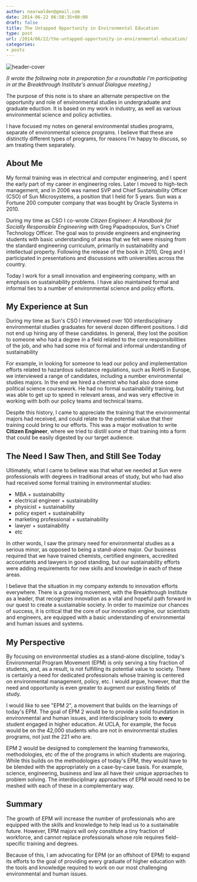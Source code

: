 ```yaml
---
author: nearwalden@gmail.com
date: 2014-06-22 06:58:35+00:00
draft: false
title: The Untapped Opportunity in Environmental Education
type: post
url: /2014/06/22/the-untapped-opportunity-in-environmental-education/
categories:
- posts
---
```


![header-cover](/images/2014/Jun/longwood-university-virginia.jpg)






_(I wrote the following note in preparation for a roundtable I'm participating in at the Breakthrough Institute's annual Dialogue meeting.)_





The purpose of this note is to share an alternate perspective on the opportunity and role of environmental studies in undergraduate and graduate eduction. It is based on my work in industry, as well as various environmental science and policy activities.





I have focused my notes on general environmental studies programs, separate of environmental science programs.  I believe that these are distinctly different types of programs, for reasons I'm happy to discuss, so am treating them separately.





## About Me





My formal training was in electrical and computer engineering, and I spent the early part of my career in engineering roles.  Later I moved to high-tech management, and in 2006 was named SVP and Chief Sustainability Officer (CSO) of Sun Microsystems, a position that I held for 5 years.  Sun was a Fortune 200 computer company that was bought by Oracle Systems in 2010.





During my time as CSO I co-wrote _Citizen Engineer:  A Handbook for Socially Responsible Engineering_ with Greg Papadopoulos, Sun's Chief Technology Officer.  The goal was to provide engineers and engineering students with basic understanding of areas that we felt were missing from the standard engineering curriculum, primarily in sustainability and intellectual property.  Following the release of the book in 2010, Greg and I participated in presentations and discussions with universities across the country.





Today I work for a small innovation and engineering company, with an emphasis on sustainability problems.  I have also maintained formal and informal ties to a number of environmental science and policy efforts.





## My Experience at Sun





During my time as Sun's CSO I interviewed over 100 interdisciplinary environmental studies graduates for several dozen different positions.  I did not end up hiring any of these candidates.  In general, they lost the position to someone who had a degree in a field related to the core responsibilities of the job, and who had some mix of formal and informal understanding of sustainability





For example, in looking for someone to lead our policy and implementation efforts related to hazardous substance regulations, such as RoHS in Europe, we interviewed a range of candidates, including a number environmental studies majors.  In the end we hired a chemist who had also done some political science coursework.  He had no formal sustainability training, but was able to get up to speed in relevant areas, and was very effective in working with both our policy teams and technical teams.





Despite this history, I came to appreciate the training that the environmental majors had received, and could relate to the potential value that their training could bring to our efforts.  This was a major motivation to write **Citizen Engineer**, where 
we tried to distill some of that training into a form that could be easily digested by our target audience.





## The Need I Saw Then, and Still See Today





Ultimately, what I came to believe was that what we needed at Sun were professionals with degrees in traditional areas of study, but who had also had received some formal training in environmental studies:






  * MBA + sustainability
  * electrical engineer + sustainability
  * physicist + sustainability
  * policy expert + sustainability
  * marketing professional + sustainability
  * lawyer + sustainability
  * etc




In other words, I saw the primary need for environmental studies as a serious minor, as opposed to being a stand-alone major.  Our business required that we have trained chemists, certified engineers, accredited accountants and lawyers in good standing, but our sustainability efforts were adding requirements for new skills and knowledge in each of these areas.





I believe that the situation in my company extends to innovation efforts everywhere.  There is a growing movement, with the Breakthrough Institute as a leader, that recognizes innovation as a vital and hopeful path forward in our quest to create a sustainable society.  In order to maximize our chances of success, it is critical that the core of our innovation engine, our scientists and engineers, are equipped with a basic understanding of environmental and human issues and systems.





## My Perspective





By focusing on environmental studies as a stand-alone discipline, today's Environmental Program Movement (EPM) is only serving a tiny fraction of  students, and, as a result, is not fulfilling its potential value to society.  There is certainly a need for dedicated professionals whose training is centered on environmental management, policy, etc.  I would argue, however, that the need and opportunity is even greater to augment our existing fields of study.





I would like to see "EPM 2", a movement that builds on the learnings of today's EPM.  The goal of EPM 2 would be to provide a solid foundation in environmental and human issues, and interdisciplinary  tools to **every** student engaged in higher education. At UCLA, for example, the focus would be on the 42,000 students who are not in environmental studies programs, not just the 221 who are.





EPM 2 would be designed to complement the learning frameworks, methodologies, etc of the of the programs in which students are majoring. While this builds on the methodologies of today's EPM, they would have to be blended with the appropriately on a case-by-case basis. For example, science, engineering, business and law all have their unique approaches to problem solving.  The interdisciplinary approaches of EPM would need to be meshed with each of these in a complementary way.





## Summary





The growth of EPM will increase the number of professionals who are equipped with the skills and knowledge to help lead us to a sustainable future.  However, EPM majors will only constitute a tiny fraction of workforce, and cannot replace professionals whose role requires field-specific training and degrees.





Because of this, I am advocating for EPM (or an offshoot of EPM) to expand its efforts to the goal of providing every graduate of higher education with the tools and knowledge required to work on our most challenging environmental and human issues.



